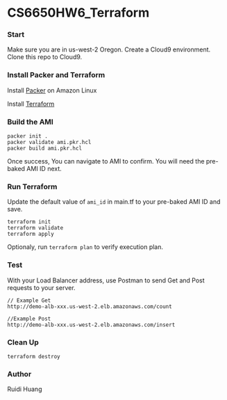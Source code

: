 # CS6650HW6_Terraform

### Start
Make sure you are in us-west-2 Oregon.
Create a Cloud9 environment.
Clone this repo to Cloud9.

### Install Packer and Terraform

Install [Packer](https://developer.hashicorp.com/packer/tutorials/docker-get-started/get-started-install-cli) on Amazon Linux

Install [Terraform](https://aws-quickstart.github.io/workshop-terraform-modules/40_setup_cloud9_ide/42_install_terraform_c9.html) 

### Build the AMI
```console
packer init .
packer validate ami.pkr.hcl
packer build ami.pkr.hcl
```
Once success, You can navigate to AMI to confirm. You will need the pre-baked AMI ID next.

### Run Terraform

Update the default value of ```ami_id``` in main.tf to your pre-baked AMI ID and save.

```console
terraform init
terraform validate
terraform apply
```
Optionaly, run ```terraform plan``` to verify execution plan.

### Test
With your Load Balancer address, use Postman to send Get and Post requests to your server.
```
// Example Get
http://demo-alb-xxx.us-west-2.elb.amazonaws.com/count

//Example Post
http://demo-alb-xxx.us-west-2.elb.amazonaws.com/insert
```

### Clean Up

```console
terraform destroy
```


### Author
Ruidi Huang